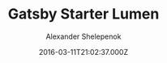 ---
title: Gatsby Starter Lumen
github: https://github.com/alxshelepenok/gatsby-starter-lumen
demo: https://lumen.netlify.app/
author: Alexander Shelepenok
ssg:
  - Gatsby
cms:
  - Markdown
date: 2016-03-11T21:02:37.000Z
description: >-
  A minimal, lightweight and mobile-first starter for creating blogs uses
  Gatsby.
draft: true
publish_date: '2016-03-11T21:02:37Z'
update_date: '2022-08-21T02:59:25Z'
github_star: 1866
github_fork: 636
---